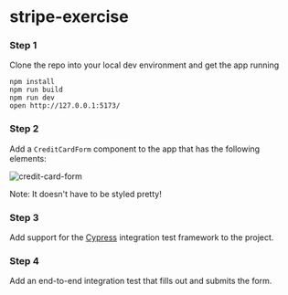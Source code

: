# stripe-exercise


### Step 1

Clone the repo into your local dev environment and get the app running

```
npm install
npm run build
npm run dev
open http://127.0.0.1:5173/
```

### Step 2

Add a `CreditCardForm` component to the app that has the following elements:

![credit-card-form](https://user-images.githubusercontent.com/32535/221247680-4dc770e6-c73d-49b2-a0f4-edd74431ca59.png)

Note: It doesn't have to be styled pretty! 

### Step 3

Add support for the [Cypress](https://github.com/cypress-io/cypress) integration test framework to the project.

### Step 4

Add an end-to-end integration test that fills out and submits the form.
